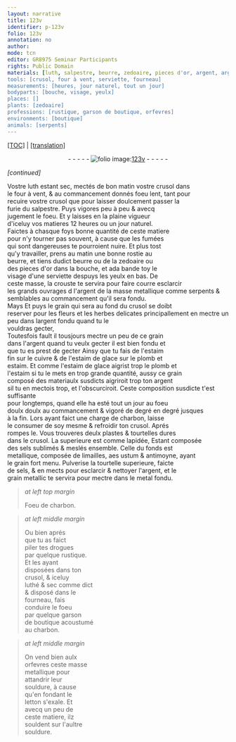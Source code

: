 ```yaml
---
layout: narrative
title: 123v
identifier: p-123v
folio: 123v
annotation: no
author:
mode: tcn
editor: GR8975 Seminar Participants
rights: Public Domain
materials: [luth, salpestre, beurre, zedoaire, pieces d'or, argent, argent fondu, estaim fin, cuivre, estaim de glace, plomb, estaim, charbon, sels sublimés, limailles, aes ustum, antimoyne, sels, metal fondu, charbon., luthé, souldure, letton, souldent]
tools: [crusol, four à vent, serviette, fourneau]
measurements: [heures, jour naturel, tout un jour]
bodyparts: [bouche, visage, yeulx]
places: []
plants: [zedoaire]
professions: [rustique, garson de boutique, orfevres]
environments: [boutique]
animals: [serpents]
---
```


<p><a href="{{ site.baseurl }}/normalized/">[TOC]</a> | <a href="{{ site.baseurl }}/texts/p-123v_tl/" target="_blank">[translation]</a></p><div class="folio" align="center">- - - - - <a href="http://gallica.bnf.fr/ark:/12148/btv1b10500001g/f252.item.r=" target="_blank"><img src="https://cu-mkp.github.io/2017-workshop-edition/assets/photo-icon.png" alt="folio image: " style="display:inline-block; margin-bottom:-3px;"/>123v</a> - - - - - </div>  
 
*[continued]*
  
V<span class="exp">ost</span>re <span class="m">luth</span> estant sec, mectés de <span class="tmp">bon matin</span> v<span class="exp">ost</span>re <span class="tl">crusol</span> dans<br/> le <span class="tl">four à vent</span>, & au commancem<span class="exp">ent</span> donnés foeu lent, tant pour<br/> recuire v<span class="exp">ost</span>re <span class="tl">crusol</span> que pour laisser doulcem<span class="exp">ent</span> passer la<br/> furie du <span class="m">salpestre</span>. Puys vigores peu à peu & avecq<br/> jugement le foeu. Et <span class="del">y</span> laisses en la plaine vigueur<br/> d'iceluy vos matieres 12 <span class="ms"><span class="tmp">heures</span></span> ou un <span class="ms"><span class="tmp">jour naturel</span></span>.<br/> Faictes à chasque foys bonne quantité de ceste matiere<br/> pour n'y tourner pas souvent, à cause que les <span class="md">fumées<br/> qui sont dangereuses te pourroient nuire</span>. Et plus tost<br/> qu'y travailler, <span class="md">prens au <span class="tmp">matin</span> une bonne rostie au<br/> <span class="m">beurre</span>, et tiens dudict <span class="m">beurre</span> ou de la <span class="m"><span class="pa">zedoaire</span></span> ou<br/> des <span class="m">pieces d'or</span> dans la <span class="bp">bouche</span>, et <span class="del">ada</span> bande toy le<br/> <span class="bp">visage</span> d'une <span class="tl">serviette</span> despuys les <span class="bp">yeulx</span> en bas</span>. De<br/> ceste masse, la crouste te servira pour <span class="del">faire courre</span> <span class="add">esclarcir</span><br/> <span class="del">les grands ouvrages d</span> l'<span class="m">argent</span> <span class="add">de la masse metallique</span> <span class="del">comme <span class="al">serpents</span> & semblables</span> <span class="add">au commancement qu'il sera fondu</span>.<br/> <span class="del">Mays</span> <span class="add">Et puys</span> le grain qui sera au fond du <span class="tl">crusol</span> se doibt<br/> reserver pour <span class="del">les fleurs et les herbes delicates principallem<span class="exp">ent</span></span> <span class="add">en mectre un peu dans l<span class="m">argent fondu</span> quand tu le<br/> vouldras gecter</span>,<br/> <span class="del">Toutesfois fault il tousjours mectre un peu de ce grain<br/> dans l'<span class="m">argent</span> quand <span class="del">tu veulx gecter</span> il est bien fondu et<br/> que tu es prest de gecter</span> Ainsy que tu fais de l'<span class="m">estaim<br/> fin</span> sur le <span class="m">cuivre</span> & de l'<span class="m">estaim de glace</span> sur le <span class="m">plomb</span> et<br/> <span class="m">estaim</span>. Et co<span class="exp">mm</span>e l'<span class="m">estaim de glace</span> aigrist trop le <span class="m">plomb</span> et<br/> l'<span class="m">estaim</span> si tu le mets en trop grande quantité, aussy ce grain<br/> composé des materiaulx susdicts aigriroit trop ton <span class="m">argent</span><br/> si<span class="del">l</span> tu en mectois trop, <span class="add">et l'obscurciroit</span>. Ceste composition susdicte t'est suffisa<span class="exp">n</span>te<br/> pour longtemps, quand elle ha esté <span class="ms"><span class="tmp">tout un jour</span></span> au foeu<br/> <span class="del">doulx</span> doulx au commancement & vigoré de degré en degré jusques<br/> à la fin. Lors ayant faict une charge de <span class="m">charbon</span>, laisse<br/> le consumer de soy mesme & refroidir ton <span class="tl">crusol</span>. Aprés<br/> rompes le. Vous trouveres deulx plastes & tourtelles dures<br/> dans le <span class="tl">crusol</span>. La superieure est co<span class="exp">mm</span>e lapidée, <span class="del">Estant</span> composée<br/> des <span class="m">sels sublimés</span> & meslés ensemble. Celle du fonds est<br/> metallique, composée de <span class="m">limailles</span>, <span class="m">aes ustum</span> & <span class="m">antimoyne</span>, aya<span class="exp">n</span>t<br/> le grain fort menu. Pulverise la tourtelle superieure, faicte<br/> de <span class="m">sels</span>, & en mects pour esclarcir & nettoyer l'<span class="m">argent</span>, et le<br/> grain metallic te servira pour mectre dans le <span class="m">metal fondu</span>.
 
> *at left top margin*
> 
> 
>   Foeu de <span class="m">charbon.</span>
 
> *at left middle margin*
> 
> 
>   Ou bien aprés<br/> que tu as faict<br/> piler tes drogues<br/> par quelque <span class="pro">rustique</span>.<br/> Et les ayant<br/> disposées dans ton<br/> <span class="tl">crusol</span>, & iceluy<br/> <span class="m">luthé</span> & sec co<span class="exp">mm</span>e dict<br/> & disposé dans le<br/> <span class="tl">fourneau</span>, fais<br/> conduire le foeu<br/> par quelque <span class="pro">garson<br/> de <span class="env">boutique</span></span> acoustumé<br/> au <span class="m">charbon</span>.
 
> *at left middle margin*
> 
> 
>   On vend bien aulx<br/> <span class="pro">orfevres</span> ceste masse<br/> metallique pour<br/> attandrir leur<br/> <span class="m">souldure</span>, à cause<br/> qu'en fondant le<br/> <span class="m">letton</span> s'exale. Et<br/> avecq un peu de<br/> ceste matiere, ilz<br/> <span class="m">souldent</span> sur l'aultre<br/> <span class="m">souldure</span>.
 

